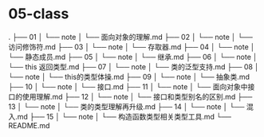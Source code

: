 # 05-class

.
├── 01
│   └── note
│       └── 面向对象的理解.md
├── 02
│   └── note
│       └── 访问修饰符.md
├── 03
│   └── note
│       └── 存取器.md
├── 04
│   └── note
│       └── 静态成员.md
├── 05
│   └── note
│       └── 继承.md
├── 06
│   └── note
│       └── this 返回类型.md
├── 07
│   └── note
│       └── 类的泛型支持.md
├── 08
│   └── note
│       └── this的类型体操.md
├── 09
│   └── note
│       └── 抽象类.md
├── 10
│   └── note
│       └── 接口.md
├── 11
│   └── note
│       └── 面向对象中接口的使用理解.md
├── 12
│   └── note
│       └── 接口和类型别名的区别.md
├── 13
│   └── note
│       └── 类的类型理解再升级.md
├── 14
│   └── note
│       └── 混入.md
├── 15
│   └── note
│       └── 构造函数类型相关类型工具.md
└── README.md
